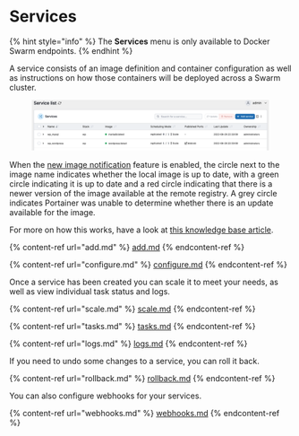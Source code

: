 # Services

{% hint style="info" %}
The **Services** menu is only available to Docker Swarm endpoints.
{% endhint %}

A service consists of an image definition and container configuration as well as instructions on how those containers will be deployed across a Swarm cluster.

<figure><img src="../../../.gitbook/assets/2.15-docker_services_list (1) (2).png" alt=""><figcaption></figcaption></figure>

When the [new image notification](../swarm/setup.md#other) feature is enabled, the circle next to the image name indicates whether the local image is up to date, with a green circle indicating it is up to date and a red circle indicating that there is a newer version of the image available at the remote registry. A grey circle indicates Portainer was unable to determine whether there is an update available for the image.

For more on how this works, have a look at [this knowledge base article](https://portal.portainer.io/knowledge/how-does-the-image-update-notification-icon-work).

{% content-ref url="add.md" %}
[add.md](add.md)
{% endcontent-ref %}

{% content-ref url="configure.md" %}
[configure.md](configure.md)
{% endcontent-ref %}

Once a service has been created you can scale it to meet your needs, as well as view individual task status and logs.

{% content-ref url="scale.md" %}
[scale.md](scale.md)
{% endcontent-ref %}

{% content-ref url="tasks.md" %}
[tasks.md](tasks.md)
{% endcontent-ref %}

{% content-ref url="logs.md" %}
[logs.md](logs.md)
{% endcontent-ref %}

If you need to undo some changes to a service, you can roll it back.

{% content-ref url="rollback.md" %}
[rollback.md](rollback.md)
{% endcontent-ref %}

You can also configure webhooks for your services.

{% content-ref url="webhooks.md" %}
[webhooks.md](webhooks.md)
{% endcontent-ref %}

